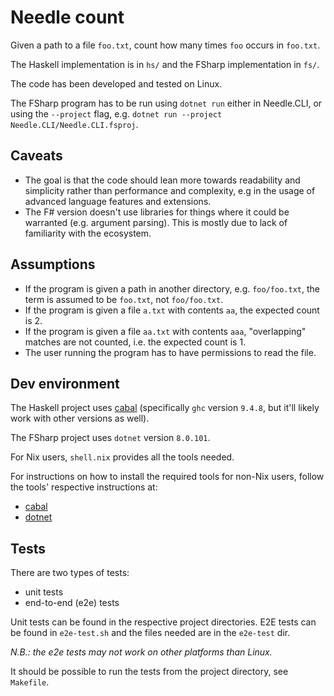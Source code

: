 # Needle count
Given a path to a file `foo.txt`, count how many times `foo` occurs in
`foo.txt`.

The Haskell implementation is in `hs/` and the FSharp implementation in `fs/`.

The code has been developed and tested on Linux.

The FSharp program has to be run using `dotnet run` either in Needle.CLI, or
using the `--project` flag, e.g.
`dotnet run --project Needle.CLI/Needle.CLI.fsproj`.

## Caveats
- The goal is that the code should lean more towards readability and simplicity
  rather than performance and complexity, e.g in the usage of advanced language
  features and extensions.
- The F# version doesn't use libraries for things where it could be warranted
  (e.g. argument parsing). This is mostly due to lack of familiarity with the
  ecosystem.

## Assumptions
- If the program is given a path in another directory, e.g. `foo/foo.txt`, the
  term is assumed to be `foo.txt`, not `foo/foo.txt`.
- If the program is given a file `a.txt` with contents `aa`, the expected count
  is 2.
- If the program is given a file `aa.txt` with contents `aaa`, "overlapping"
  matches are not counted, i.e. the expected count is 1.
- The user running the program has to have permissions to read the file.

## Dev environment
The Haskell project uses [cabal](https://cabal.readthedocs.io/en/stable/)
(specifically `ghc` version `9.4.8`, but it'll likely work with other versions
as well).

The FSharp project uses `dotnet` version `8.0.101`.

For Nix users, `shell.nix` provides all the tools needed.

For instructions on how to install the required tools for non-Nix users, follow
the tools' respective instructions at:
 - [cabal](https://cabal.readthedocs.io/en/stable/getting-started.html)
 - [dotnet](https://dotnet.microsoft.com/en-us/download)

## Tests
There are two types of tests:
- unit tests
- end-to-end (e2e) tests

Unit tests can be found in the respective project directories. E2E tests can be
found in `e2e-test.sh` and the files needed are in the `e2e-test` dir.

_N.B.: the e2e tests may not work on other platforms than Linux._

It should be possible to run the tests from the project directory, see
`Makefile`.

